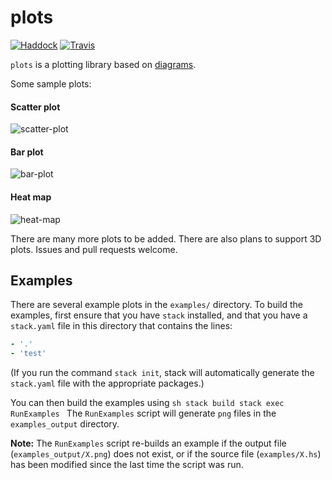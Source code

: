 # plots

[![Haddock](https://rawgit.com/cchalmers/plots/gh-pages/haddock.svg)](https://cchalmers.github.io/plots/)
[![Travis](https://api.travis-ci.org/cchalmers/plots.svg?branch=master)](https://travis-ci.org/cchalmers/plots)

`plots` is a plotting library based on [diagrams](http://projects.haskell.org/diagrams).

Some sample plots:

#### Scatter plot
![scatter-plot](https://rawgit.com/cchalmers/plots/master/diagrams/src_Plots_Types_Scatter_scatterExample'.svg)

#### Bar plot
![bar-plot](https://rawgit.com/cchalmers/plots/master/diagrams/src_Plots_Types_Bar_barExample'.svg)

#### Heat map
![heat-map](https://rawgit.com/cchalmers/plots/master/diagrams/src_Plots_Types_HeatMap_heatMapIndexedExample'.svg)

There are many more plots to be added. There are also plans to support
3D plots. Issues and pull requests welcome.

## Examples

There are several example plots in the `examples/` directory. To build
the examples, first ensure that you have `stack` installed, and that you
have a `stack.yaml` file in this directory that contains the lines:

```yaml packages:
- '.'
- 'test'
```

(If you run the command `stack init`, stack will automatically generate
the `stack.yaml` file with the appropriate packages.)

You can then build the examples using ```sh stack build stack exec
RunExamples ``` The `RunExamples` script will generate `png` files in
the `examples_output` directory.

**Note:** The `RunExamples` script re-builds an example if the output
file (`examples_output/X.png`) does not exist, or if the source file
(`examples/X.hs`) has been modified since the last time the script was
run.
